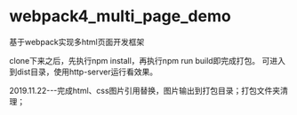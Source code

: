 # webpack4_multi_page_demo
基于webpack实现多html页面开发框架


clone下来之后，先执行npm install，再执行npm run build即完成打包。
可进入到dist目录，使用http-server运行看效果。


2019.11.22---完成html、css图片引用替换，图片输出到打包目录；打包文件夹清理；

